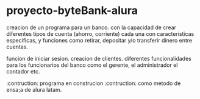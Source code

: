 # proyecto-byteBank-alura

creacion de un programa para un banco. con la capacidad de crear diferentes tipos de cuenta (ahorro, corriente) cada una con caracteristicas especificas,
y funciones como retirar, depositar y/o transferir dinero entre cuentas.

funcion de iniciar sesion. 
creacion de clientes.
diferentes funcionalidades para los funcionarios del banco como el gerente, el administrador el contador etc.

:contruction: programa en construcion :contruction: como metodo de ensa;a de alura latam. 
